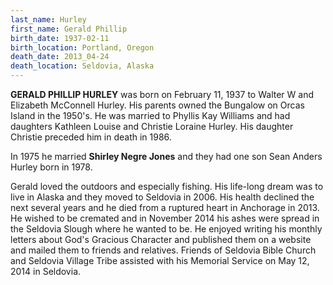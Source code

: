 ```yaml
---
last_name: Hurley
first_name: Gerald Phillip
birth_date: 1937-02-11
birth_location: Portland, Oregon
death_date: 2013_04-24
death_location: Seldovia, Alaska
---
```

**GERALD PHILLIP HURLEY** was born on February 11, 1937 to Walter W and Elizabeth McConnell Hurley.   His parents owned the Bungalow on Orcas Island in the 1950's. 
He was married to Phyllis Kay Williams and had daughters Kathleen Louise and Christie Loraine Hurley. His daughter Christie preceded him in death in 1986. 

In 1975 he married **Shirley Negre Jones** and they had one son Sean Anders Hurley born in 1978. 

Gerald loved the outdoors and especially fishing. His life-long dream was to live in Alaska and they moved to Seldovia in 2006. His health declined the next several years and he died from a ruptured heart in Anchorage in 2013. He wished to be cremated and in November 2014 his ashes were spread in the Seldovia Slough where he wanted to be. He enjoyed writing his monthly letters about God's Gracious Character and published them on a website and mailed them to friends and relatives. Friends of Seldovia Bible Church and Seldovia Village Tribe assisted with his Memorial Service on May 12, 2014 in Seldovia.
